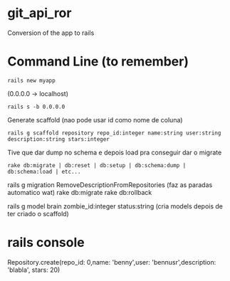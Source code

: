 # git_api_ror
Conversion of the app to rails

# Command Line (to remember)
```shell
rails new myapp
```
(0.0.0.0 -> localhost)
```shell
rails s -b 0.0.0.0 
```
Generate scaffold (nao pode usar id como nome de coluna)
```shell
rails g scaffold repository repo_id:integer name:string user:string description:string stars:integer
```
Tive que dar dump no schema e depois load pra conseguir dar o migrate
```shell
rake db:migrate | db:reset | db:setup | db:schema:dump | db:schema:load | etc...
```
rails g migration RemoveDescriptionFromRepositories  (faz as paradas automatico wat)
rake db:migrate
rake db:rollback

rails g model brain zombie_id:integer status:string (cria models depois de ter criado o scaffold)

# rails console
Repository.create(repo_id: 0,name: 'benny',user: 'bennusr',description: 'blabla', stars: 20)
